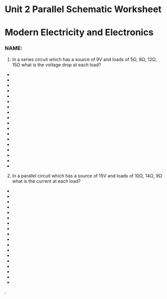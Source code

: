 # Unit 2 Parallel Schematic Worksheet

# Modern Electricity and Electronics

### NAME:

1. In a series circuit which has a source of 9V and loads of 5Ω, 8Ω, 12Ω, 15Ω what is the voltage drop at each load?
-
-
-
-
-
-
-
-
-
-
-
-
-
-
-
-
-
-
2. In a parallel circuit which has a source of 15V and loads of 10Ω, 14Ω, 9Ω what is the current at each load?
-
-
-
-
-
-
-
-
-
-
-
-
-
-
-
-
-
-




.
